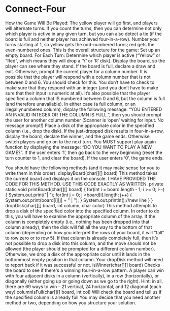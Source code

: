 # Connect-Four
How the Game Will Be Played:
The yellow player will go first, and players will alternate turns. If you count the turns, then you can
determine not only which player is active in any given turn, but you can also detect a tie (if the board is
full and neither player has achieved four-in-a-row). Number your turns starting at 1, so yellow gets the
odd-numbered turns; red gets the even-numbered ones.
This is the overall structure for the game:
Set up an empty board.
For Each Turn:
Determine which player is active (“Yellow” or “Red”, which means they will drop a ‘Y’ or ‘R’ disk).
Display the board, so the player can see where they stand.
If the board is full, declare a draw and exit.
Otherwise, prompt the current player for a column number. It is possible that the player will respond
with a column number that is not between 0 and 6. You should check for this. You don’t have to
check to make sure that they respond with an integer (and you don’t have to make sure that their input
is numeric at all). It’s also possible that the player specified a column that IS numbered between 0
and 6, but the column is full (and therefore unavailable). In either case (a full column, or an illegallynumbered
column), display the following message: “YOU ENTERED AN INVALID INTEGER OR
THE COLUMN IS FULL.”, then you should prompt the user for another column number (Scanner is
‘open’ waiting for input. No message prompt!)
Place a disk of the appropriate color in the specified column (i.e., drop the disk).
If the just-dropped disk results in four-in-a-row, display the board, declare the winner, and the game
ends.
Otherwise, switch players and go on to the next turn.
You MUST support play again function by displaying the message: “DO YOU WANT TO PLAY A
NEW GAME?”. If the user enters ‘1’, then go back to the very beginning (reset the turn counter to 1,
and clear the board). If the user enters ‘0’, the game ends.


You should have the following methods (and it may make sense for you to write them in this order):
displayBoard(char[][] board)
This method takes the current board and displays it on the console. I HAVE PROVIDED THE CODE
FOR THIS METHOD. USE THIS CODE EXACTLY AS WRITTEN.
private static void printBoard(char[][] board)
{
for(int i = board.length - 1; i >= 0; i--)
{
System.out.print("| ");
for(int j = 0; j <board[i].length; j++)
{
System.out.print(board[i][j] + " | ");
}
System.out.println();//new line
}
}
dropDisk(char[][] board, int column, char color)
This method attempts to drop a disk of the specified color into the specified column. In order to do
this, you will have to examine the appropriate column of the array. If the column is completely
empty (i.e., nothing has been dropped into that column already), then the disk will fall all the way to
the bottom of that column (depending on how you interpret the rows of your board, it will “fall” to
row zero or to row 5). If that column is already completely full, then it’s not possible to drop a disk
into this column, and the move should not be allowed (the player should be prompted for a different
column number). Otherwise, we drop a disk of the appropriate color until it lands in the bottommost
empty position in that column. Your dropDisk method will need to report back if it was
successful or not.
isWinner(char[][] board)
Checks the board to see if there's a winning four-in-a-row pattern. A player can win with four
adjacent disks in a column (vertically), in a row (horizontally), or diagonally (either going up or
going down as we go to the right). Hint: in all, there are 69 ways to win – 21 vertical, 24 horizontal,
and 12 diagonal (each way)
columnIsFull(char[][] board, int col)
Will check the board and tell us if the specified column is already full
You may decide that you need another method or two, depending on how you structure your solution.

